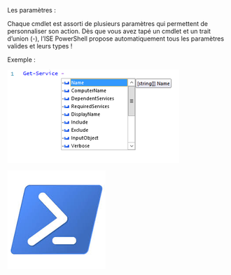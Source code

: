 Les paramètres : 

Chaque cmdlet est assorti de plusieurs paramètres qui permettent de personnaliser son action. Dès que vous avez tapé un cmdlet et un trait d’union
(-), l’ISE PowerShell propose automatiquement tous les paramètres valides et leurs types !

Exemple :

![](https://github.com/EnzoooPNT/Powershell/blob/main/IMAGE/parametre%20cmdlet.png)

![](https://github.com/EnzoooPNT/Powershell/blob/main/IMAGE/powershell%20logo.jpg)
